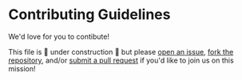 # Contributing Guidelines

We'd love for you to contibute! 

This file is :construction: under construction :construction: but please [open an issue](https://github.com/SN-HackDay/code-cide/issues), [fork the repository](https://help.github.com/articles/fork-a-repo/), and/or [submit a pull request](https://github.com/SN-HackDay/code-cide/pulls) if you'd like to join us on this mission!
